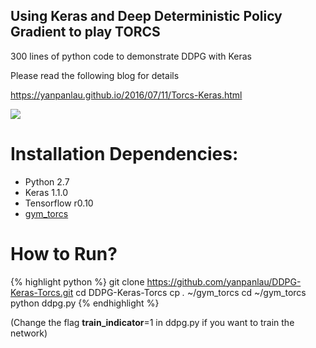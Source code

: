 ## Using Keras and Deep Deterministic Policy Gradient to play TORCS

300 lines of python code to demonstrate DDPG with Keras

Please read the following blog for details

https://yanpanlau.github.io/2016/07/11/Torcs-Keras.html

![](fast.gif)

# Installation Dependencies:

* Python 2.7
* Keras 1.1.0
* Tensorflow r0.10
* [gym_torcs](https://github.com/ugo-nama-kun/gym_torcs)

# How to Run?

{% highlight python %}
git clone https://github.com/yanpanlau/DDPG-Keras-Torcs.git
cd DDPG-Keras-Torcs
cp *.* ~/gym_torcs
cd ~/gym_torcs
python ddpg.py 
{% endhighlight %}

(Change the flag **train_indicator**=1 in ddpg.py if you want to train the network)
